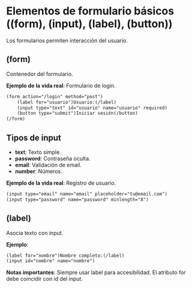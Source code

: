 # Elementos de formulario básicos ((form), (input), (label), (button))

Los formularios permiten interacción del usuario.

## (form)

Contenedor del formulario.

**Ejemplo de la vida real**: Formulario de login.

```html
(form action="/login" method="post")
    (label for="usuario")Usuario:(/label)
    (input type="text" id="usuario" name="usuario" required)
    (button type="submit")Iniciar sesión(/button)
(/form)
```

## Tipos de input

- **text**: Texto simple.
- **password**: Contraseña oculta.
- **email**: Validación de email.
- **number**: Números.

**Ejemplo de la vida real**: Registro de usuario.

```html
(input type="email" name="email" placeholder="tu@email.com")
(input type="password" name="password" minlength="8")
```

## (label)

Asocia texto con input.

**Ejemplo**:

```html
(label for="nombre")Nombre completo:(/label)
(input id="nombre" name="nombre")
```

**Notas importantes**: Siempre usar label para accesibilidad. El atributo for debe coincidir con id del input.